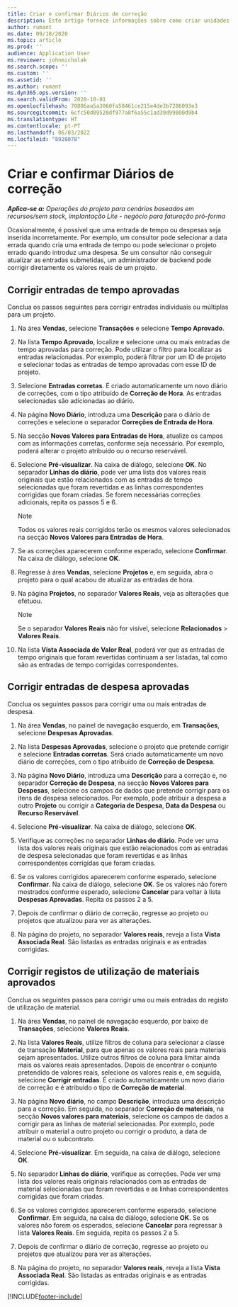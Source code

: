 ```yaml
---
title: Criar e confirmar Diários de correção
description: Este artigo fornece informações sobre como criar unidades e confirmar um diário de correções.
author: rumant
ms.date: 09/18/2020
ms.topic: article
ms.prod: ''
audience: Application User
ms.reviewer: johnmichalak
ms.search.scope: ''
ms.custom: ''
ms.assetid: ''
ms.author: rumant
ms.dyn365.ops.version: ''
ms.search.validFrom: 2020-10-01
ms.openlocfilehash: 70886aa5a3060fa58461ce215e4de3b7286093e3
ms.sourcegitcommit: 6cfc50d89528df977a8f6a55c1ad39d99800d9b4
ms.translationtype: HT
ms.contentlocale: pt-PT
ms.lasthandoff: 06/03/2022
ms.locfileid: "8928078"
---
```

# <a name="create-and-confirm-correction-journals"></a>Criar e confirmar Diários de correção

_**Aplica-se a:** Operações do projeto para cenários baseados em recursos/sem stock, implantação Lite - negócio para faturação pró-forma_

Ocasionalmente, é possível que uma entrada de tempo ou despesas seja inserida incorretamente. Por exemplo, um consultor pode selecionar a data errada quando cria uma entrada de tempo ou pode selecionar o projeto errado quando introduz uma despesa. Se um consultor não conseguir atualizar as entradas submetidas, um administrador de backend pode corrigir diretamente os valores reais de um projeto.

## <a name="correct-approved-time-entries"></a>Corrigir entradas de tempo aprovadas     

Conclua os passos seguintes para corrigir entradas individuais ou múltiplas para um projeto.

1. Na área **Vendas**, selecione **Transações** e selecione **Tempo Aprovado**. 

2. Na lista **Tempo Aprovado**, localize e selecione uma ou mais entradas de tempo aprovadas para correção. Pode utilizar o filtro para localizar as entradas relacionadas. Por exemplo, poderá filtrar por um ID de projeto e selecionar todas as entradas de tempo aprovadas com esse ID de projeto.

3. Selecione **Entradas corretas**. É criado automaticamente um novo diário de correções, com o tipo atribuído de **Correção de Hora**. As entradas selecionadas são adicionadas ao diário. 

4. Na página **Novo Diário**, introduza uma **Descrição** para o diário de correções e selecione o separador **Correções de Entrada de Hora**.  

5. Na secção **Novos Valores para Entradas de Hora**, atualize os campos com as informações corretas, conforme seja necessário. Por exemplo, poderá alterar o projeto atribuído ou o recurso reservável.

6. Selecione **Pré-visualizar**. Na caixa de diálogo, selecione **OK**. No separador **Linhas do diário**, pode ver uma lista dos valores reais originais que estão relacionados com as entradas de tempo selecionadas que foram revertidas e as linhas correspondentes corrigidas que foram criadas. Se forem necessárias correções adicionais, repita os passos 5 e 6. 

    > [!NOTE]
    > Todos os valores reais corrigidos terão os mesmos valores selecionados na secção **Novos Valores para Entradas de Hora**.

7. Se as correções aparecerem conforme esperado, selecione **Confirmar**. Na caixa de diálogo, selecione **OK**.

8. Regresse à área **Vendas**, selecione **Projetos** e, em seguida, abra o projeto para o qual acabou de atualizar as entradas de hora. 

9. Na página **Projetos**, no separador **Valores Reais**, veja as alterações que efetuou. 

    > [!NOTE]
    > Se o separador **Valores Reais** não for visível, selecione **Relacionados** > **Valores Reais**.  

10. Na lista **Vista Associada de Valor Real**, poderá ver que as entradas de tempo originais que foram revertidas continuam a ser listadas, tal como são as entradas de tempo corrigidas correspondentes. 

 
## <a name="correct-approved-expense-entries"></a>Corrigir entradas de despesa aprovadas

Conclua os seguintes passos para corrigir uma ou mais entradas de despesa. 

1. Na área **Vendas**, no painel de navegação esquerdo, em **Transações**, selecione **Despesas Aprovadas**.

2. Na lista **Despesas Aprovadas**, selecione o projeto que pretende corrigir e selecione **Entradas corretas**. Será criado automaticamente um novo diário de correções, com o tipo atribuído de **Correção de Despesa**. 

3. Na página **Novo Diário**, introduza uma **Descrição** para a correção e, no separador **Correção de Despesa**, na secção **Novos Valores para Despesas**, selecione os campos de dados que pretende corrigir para os itens de despesa selecionados. Por exemplo, pode atribuir a despesa a outro **Projeto** ou corrigir a **Categoria de Despesa**, **Data da Despesa** ou **Recurso Reservável**.

4. Selecione **Pré-visualizar**. Na caixa de diálogo, selecione **OK**. 

5. Verifique as correções no separador **Linhas do diário**. Pode ver uma lista dos valores reais originais que estão relacionados com as entradas de despesa selecionadas que foram revertidas e as linhas correspondentes corrigidas que foram criadas.

6. Se os valores corrigidos aparecerem conforme esperado, selecione **Confirmar**. Na caixa de diálogo, selecione **OK**. Se os valores não forem mostrados conforme esperado, selecione **Cancelar** para voltar à lista **Despesas Aprovadas**. Repita os passos 2 a 5. 

7. Depois de confirmar o diário de correção, regresse ao projeto ou projetos que atualizou para ver as alterações.

8. Na página do projeto, no separador **Valores reais**, reveja a lista **Vista Associada Real**. São listadas as entradas originais e as entradas corrigidas.


## <a name="correct-approved-material-usage-logs"></a>Corrigir registos de utilização de materiais aprovados

Conclua os seguintes passos para corrigir uma ou mais entradas do registo de utilização de material.

1. Na área **Vendas**, no painel de navegação esquerdo, por baixo de **Transações**, selecione **Valores Reais**.

2. Na lista **Valores Reais**, utilize filtros de coluna para selecionar a classe de transação **Material**, para que apenas os valores reais para materiais sejam apresentados. Utilize outros filtros de coluna para limitar ainda mais os valores reais apresentados. Depois de encontrar o conjunto pretendido de valores reais, selecione os valores reais e, em seguida, selecione **Corrigir entradas**. É criado automaticamente um novo diário de correção e é atribuído o tipo de **Correção de material**.

3. Na página **Novo diário**, no campo **Descrição**, introduza uma descrição para a correção. Em seguida, no separador **Correção de materiais**, na secção **Novos valores para materiais**, selecione os campos de dados a corrigir para as linhas de material selecionadas. Por exemplo, pode atribuir o material a outro projeto ou corrigir o produto, a data de material ou o subcontrato.

4. Selecione **Pré-visualizar**. Em seguida, na caixa de diálogo, selecione **OK**.

5. No separador **Linhas do diário**, verifique as correções. Pode ver uma lista dos valores reais originais relacionados com as entradas de material selecionadas que foram revertidas e as linhas correspondentes corrigidas que foram criadas.

6. Se os valores corrigidos aparecerem conforme esperado, selecione **Confirmar**. Em seguida, na caixa de diálogo, selecione **OK**. Se os valores não forem os esperados, selecione **Cancelar** para regressar à lista **Valores Reais**. Em seguida, repita os passos 2 a 5.

7. Depois de confirmar o diário de correção, regresse ao projeto ou projetos que atualizou para ver as alterações.

8. Na página do projeto, no separador **Valores reais**, reveja a lista **Vista Associada Real**. São listadas as entradas originais e as entradas corrigidas.


[!INCLUDE[footer-include](../includes/footer-banner.md)]
